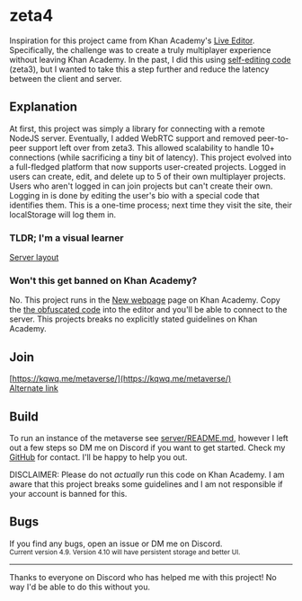 # zeta4 

Inspiration for this project came from Khan Academy's [Live Editor](https://github.com/Khan/live-editor). Specifically, the challenge was to create a truly multiplayer experience without leaving Khan Academy. In the past, I did this using [self-editing code](https://github.com/kqwq/zeta3/blob/master/peer/zeta3.js#:~:text=function%20putCode(code)%20%7B) (zeta3), but I wanted to take this a step further and reduce the latency between the client and server.

## Explanation
At first, this project was simply a library for connecting with a remote NodeJS server. Eventually, I added WebRTC support and removed peer-to-peer support left over from zeta3. This allowed scalability to handle 10+ connections (while sacrificing a tiny bit of latency). This project evolved into a full-fledged platform that now supports user-created projects. Logged in users can create, edit, and delete up to 5 of their own multiplayer projects. Users who aren't logged in can join projects but can't create their own. Logging in is done by editing the user's bio with a special code that identifies them. This is a one-time process; next time they visit the site, their localStorage will log them in. 
### TLDR; I'm a visual learner
[Server layout](https://github.com/kqwq/zeta4/blob/master/server/file_layout.pdf)
### Won't this get banned on Khan Academy?
No. This project runs in the [New webpage](https://www.khanacademy.org/computer-programming/new/webpage) page on Khan Academy. Copy the [the obfuscated code](https://kqwq.me/zeta4/client/popup.html) into the editor and you'll be able to connect to the server. This projects breaks no explicitly stated guidelines on Khan Academy.

## Join
[https://kqwq.me/metaverse/](https://kqwq.me/metaverse/)<br>
[Alternate link](https://kqwq.me/zeta4/client/)

## Build
To run an instance of the metaverse see [server/README.md](https://github.com/kqwq/zeta4/tree/master/server), however I left out a few steps so DM me on Discord if you want to get started. Check my [GitHub](https://github.com/kqwq) for contact. I'll be happy to help you out.

DISCLAIMER: Please do not _actually_ run this code on Khan Academy. I am aware that this project breaks some guidelines and I am not responsible if your account is banned for this.

## Bugs
If you find any bugs, open an issue or DM me on Discord.
<br>
<small>Current version 4.9. Version 4.10 will have persistent storage and better UI.</small>

---

Thanks to everyone on Discord who has helped me with this project! No way I'd be able to do this without you.

